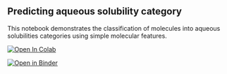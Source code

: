 Predicting aqueous solubility category
-----------------------------
This notebook demonstrates the classification of molecules into aqueous solubilities categories using simple molecular features.

[![Open In Colab](https://colab.research.google.com/assets/colab-badge.svg)](
https://colab.research.google.com/github/AMLS-PRG/AtomML-Course/blob/main/module-2/02-Classification/classification.ipynb)

[![Open in Binder](https://mybinder.org/badge_logo.svg)](https://mybinder.org/v2/gh/AMLS-PRG/AtomML-Course/HEAD?urlpath=%2Fdoc%2Ftree%2Fmodule-2%2F01-Classification%2Fclassification.ipynb)

